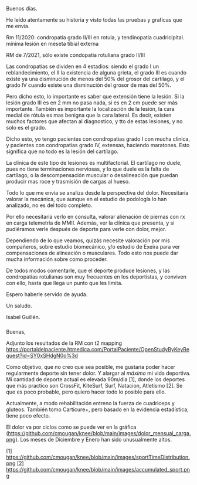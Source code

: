 Buenos días. 

He leído atentamente su historia y visto todas las pruebas y graficas que me envía. 

Rm 11/2020: condropatia grado II/III en rotula, y tendinopatia cuadricipital. mínima lesión en meseta tibial externa 

RM de 7/2021, sólo existe  condopatia rotuliana grado II/III

Las condropatias se dividen en 4 estadios: siendo el grado I un reblandecimiento, el II la existencia de alguna grieta, el grado III es cuando existe ya una disminución de menos del 50% del grosor del cartílago,  y el grado IV cuando existe una disminución del grosor de mas del 50%. 

Pero dicho esto, lo importante es saber que extensión tiene la lesión. Si la lesión grado III es en 2 mm no pasa nada,  si es en 2 cm puede ser más importante. También es importante la localización de la lesión, la cara medial de rótula es mas benigna que la cara lateral. Es decir, existen muchos factores que afectan al diagnostico, y tto de estas lesiones,  y no solo es el grado. 

Dicho esto, yo tengo pacientes con condropatias grado I con mucha clínica,  y pacientes con condropatias grado IV,  extensas,  haciendo maratones. Esto significa que no todo es la lesión del cartílago. 

La clínica de este tipo de lesiones es multifactorial. El cartílago no duele,  pues no tiene terminaciones nerviosas, y lo que duele es la falta de cartílago, o la descompensación muscular o desalineación que puedan producir mas roce y trasmisión de cargas al hueso. 

Todo lo que me envía se analiza desde la perspectiva del dolor. Necesitaría valorar la mecánica, que aunque en el estudio de podología lo han analizado, no es del todo completo. 

Por ello necesitaría verlo en consulta, valorar alienación de piernas con rx en carga telemetría de MMII. Además, ver la clínica que presenta, y si pudiéramos verle después de deporte para verle con dolor, mejor. 

Dependiendo de lo que veamos, quizás necesite valoración por mis compañeros, sobre estudio biomecánico, y/o estudio de Exeira para ver compensaciones de alineación o musculares. Todo esto nos puede dar mucha información sobre como proceder. 

De todos modos comentarle, que el deporte  produce lesiones, y las condropatias rotulianas son muy frecuentes en los deportistas, y conviven con ello, hasta que llega un punto que les limita. 

Espero haberle servido de ayuda. 

Un saludo. 

Isabel Guillén. 

###
Buenas,

Adjunto los resultados de la RM con t2 mapping
https://portaldelpaciente.htmedica.com/PortalPaciente/OpenStudyByKeyRequest?id=SY0xSHdgN0o%3d

Como objetivo, que no creo que sea posible, me gustaría poder hacer regularmente deporte sin tener dolor. Y alargar al *máximo* mi vida deportiva.
Mi cantidad de deporte actual es elevada 90m/dia [1], donde los deportes que más practico son CrossFit, KiteSurf, Surf, Natacion, Atletismo [2]. Se que es poco probable, pero quiero hacer todo lo posible para ello.

Actualmente, a modo rehabilitación entreno la fuerza de cuadriceps y gluteos. También tomo Carticure+, pero basado en la evidencia estadística, tiene poco efecto.

El dolor va por ciclos como se puede ver en la gráfica (https://github.com/cmougan/knee/blob/main/images/dolor_mensual_carga.png). Los meses de Diciembre y Enero han sido unusualmente altos.


[1] https://github.com/cmougan/knee/blob/main/images/sportTimeDistribution.png
[2] https://github.com/cmougan/knee/blob/main/images/accumulated_sport.png
